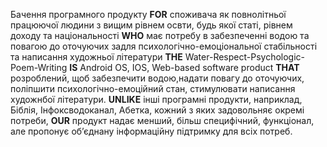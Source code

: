 Бачення програмного продукту
**FOR** споживача як повнолітньої працюючої людини з вищим рівнем освти, будь якої статі, рівнем доходу та національності **WHO** має потребу в забезпеченні водою та повагою до оточуючих задля психологічно-емоціональної стабільності та написання художньої літератури **THE** Water-Respect-Psychologic-Poem-Writing **IS** Android OS, IOS, Web-based software product **THAT** розроблений, щоб забезпечити водою,надати повагу до оточуючих, поліпшити психологічно-емоційний стан, стимулювати написання художнбої літератури. **UNLIKE** інші програмні продукти, наприклад, Біблія, Інфоксводоканал, Абетка, кожний з яких задовольняє окремі потреби, **OUR** продукт надає менший, більш специфічний, функціонал, але пропонує об’єднану інформаційну підтримку для всіх потреб.